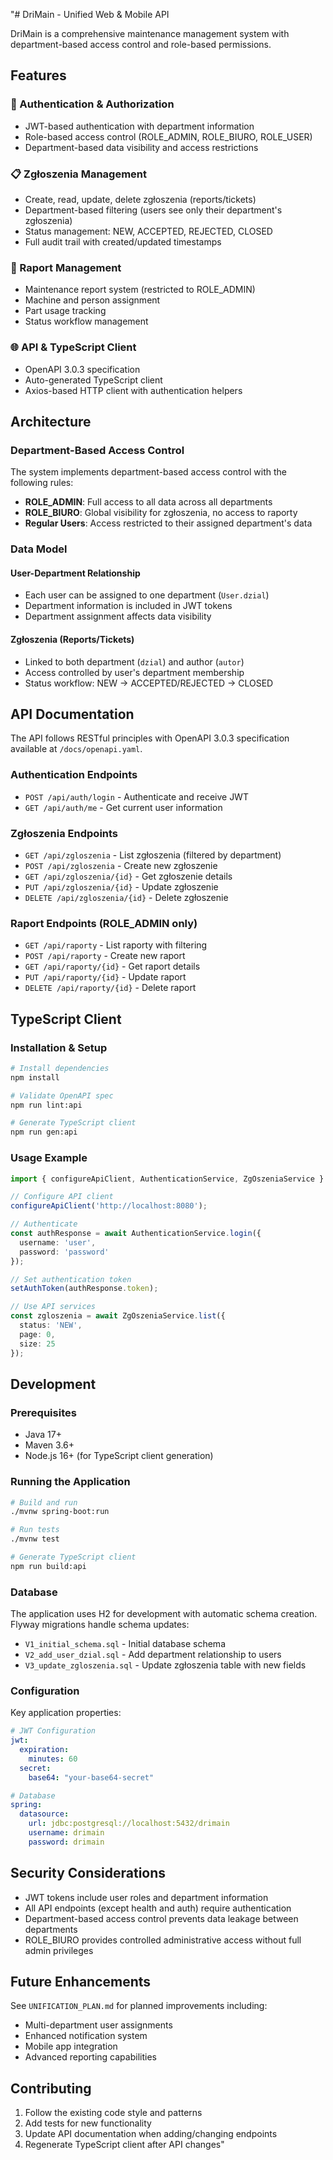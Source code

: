 "# DriMain - Unified Web & Mobile API

DriMain is a comprehensive maintenance management system with department-based access control and role-based permissions.

## Features

### 🔐 Authentication & Authorization
- JWT-based authentication with department information
- Role-based access control (ROLE_ADMIN, ROLE_BIURO, ROLE_USER)
- Department-based data visibility and access restrictions

### 📋 Zgłoszenia Management
- Create, read, update, delete zgłoszenia (reports/tickets)
- Department-based filtering (users see only their department's zgłoszenia)
- Status management: NEW, ACCEPTED, REJECTED, CLOSED
- Full audit trail with created/updated timestamps

### 🔧 Raport Management
- Maintenance report system (restricted to ROLE_ADMIN)
- Machine and person assignment
- Part usage tracking
- Status workflow management

### 🌐 API & TypeScript Client
- OpenAPI 3.0.3 specification
- Auto-generated TypeScript client
- Axios-based HTTP client with authentication helpers

## Architecture

### Department-Based Access Control

The system implements department-based access control with the following rules:

- **ROLE_ADMIN**: Full access to all data across all departments
- **ROLE_BIURO**: Global visibility for zgłoszenia, no access to raporty
- **Regular Users**: Access restricted to their assigned department's data

### Data Model

#### User-Department Relationship
- Each user can be assigned to one department (`User.dzial`)
- Department information is included in JWT tokens
- Department assignment affects data visibility

#### Zgłoszenia (Reports/Tickets)
- Linked to both department (`dzial`) and author (`autor`)
- Access controlled by user's department membership
- Status workflow: NEW → ACCEPTED/REJECTED → CLOSED

## API Documentation

The API follows RESTful principles with OpenAPI 3.0.3 specification available at `/docs/openapi.yaml`.

### Authentication Endpoints
- `POST /api/auth/login` - Authenticate and receive JWT
- `GET /api/auth/me` - Get current user information

### Zgłoszenia Endpoints
- `GET /api/zgloszenia` - List zgłoszenia (filtered by department)
- `POST /api/zgloszenia` - Create new zgłoszenie
- `GET /api/zgloszenia/{id}` - Get zgłoszenie details
- `PUT /api/zgloszenia/{id}` - Update zgłoszenie
- `DELETE /api/zgloszenia/{id}` - Delete zgłoszenie

### Raport Endpoints (ROLE_ADMIN only)
- `GET /api/raporty` - List raporty with filtering
- `POST /api/raporty` - Create new raport
- `GET /api/raporty/{id}` - Get raport details
- `PUT /api/raporty/{id}` - Update raport
- `DELETE /api/raporty/{id}` - Delete raport

## TypeScript Client

### Installation & Setup

```bash
# Install dependencies
npm install

# Validate OpenAPI spec
npm run lint:api

# Generate TypeScript client
npm run gen:api
```

### Usage Example

```typescript
import { configureApiClient, AuthenticationService, ZgOszeniaService } from './packages/api-client/client-helper';

// Configure API client
configureApiClient('http://localhost:8080');

// Authenticate
const authResponse = await AuthenticationService.login({
  username: 'user',
  password: 'password'
});

// Set authentication token
setAuthToken(authResponse.token);

// Use API services
const zgloszenia = await ZgOszeniaService.list({
  status: 'NEW',
  page: 0,
  size: 25
});
```

## Development

### Prerequisites
- Java 17+
- Maven 3.6+
- Node.js 16+ (for TypeScript client generation)

### Running the Application

```bash
# Build and run
./mvnw spring-boot:run

# Run tests
./mvnw test

# Generate TypeScript client
npm run build:api
```

### Database

The application uses H2 for development with automatic schema creation. Flyway migrations handle schema updates:

- `V1_initial_schema.sql` - Initial database schema
- `V2_add_user_dzial.sql` - Add department relationship to users
- `V3_update_zgloszenia.sql` - Update zgłoszenia table with new fields

### Configuration

Key application properties:

```yaml
# JWT Configuration
jwt:
  expiration:
    minutes: 60
  secret:
    base64: "your-base64-secret"

# Database
spring:
  datasource:
    url: jdbc:postgresql://localhost:5432/drimain
    username: drimain
    password: drimain
```

## Security Considerations

- JWT tokens include user roles and department information
- All API endpoints (except health and auth) require authentication
- Department-based access control prevents data leakage between departments
- ROLE_BIURO provides controlled administrative access without full admin privileges

## Future Enhancements

See `UNIFICATION_PLAN.md` for planned improvements including:
- Multi-department user assignments
- Enhanced notification system
- Mobile app integration
- Advanced reporting capabilities

## Contributing

1. Follow the existing code style and patterns
2. Add tests for new functionality
3. Update API documentation when adding/changing endpoints
4. Regenerate TypeScript client after API changes" 
